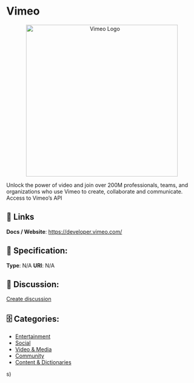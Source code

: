 # Vimeo
<p align="center">
    <img width="400" src="https://raw.githubusercontent.com/apis-list/apis-list/main/apis/vimeo/logo_256x256.png" alt="Vimeo Logo"/>
</p>

Unlock the power of video and join over 200M professionals, teams, and organizations who use Vimeo to create, collaborate and communicate. Access to Vimeo’s API

##  🔗 Links
**Docs / Website**: https://developer.vimeo.com/

## 🧬 Specification:
**Type**: N/A
**URI**: N/A

## 💬 Discussion:
[Create discussion](https://github.com/apis-list/apis-list/discussions/new)

## 🗄️ Categories:
- [Entertainment](https://github.com/apis-list/apis-list#entertainment)
- [Social](https://github.com/apis-list/apis-list#social)
- [Video & Media](https://github.com/apis-list/apis-list#video--media)
- [Community](https://github.com/apis-list/apis-list#community)
- [Content & Dictionaries](https://github.com/apis-list/apis-list#content--dictionaries)



s)







